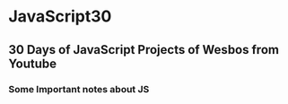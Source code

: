 # JavaScript30
## 30 Days of JavaScript Projects of Wesbos from Youtube
### Some Important notes about JS
